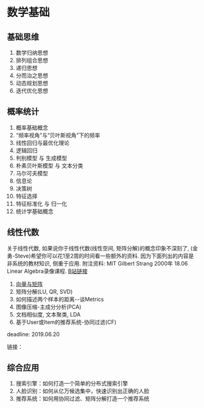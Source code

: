 # 数学基础

## 基础思维

1. 数学归纳思想
2. 排列组合思想
3. 递归思想
4. 分而治之思想
5. 动态规划思想
6. 迭代优化思想

## 概率统计

1. 概率基础概念
2. “频率视角”与“贝叶斯视角”下的频率
3. 线性回归与最优化理论
4. 逻辑回归
5. 判别模型 与 生成模型
6. 朴素贝叶斯模型 与 文本分类
7. 马尔可夫模型
8. 信息论
9. 决策树
10. 特征选择
11. 特征标准化 与 归一化
12. 统计学基础概念

## 线性代数

关于线性代数, 如果说你于线性代数(线性空间, 矩阵分解)的概念印象不深刻了, (金勇-Steve)希望你可以花1至2周的时间看一些额外的资料. 因为下面列出的内容是非系统的教材知识, 侧重于应用.
附注资料: MIT  Gilbert Strang 2000年 18.06 Linear Algebra录像课程.
[B站链接](https://www.bilibili.com/video/av15463995?from=search&seid=16280675537080029434)


1. [向量与矩阵](https://staticor.github.io/2019/06/15/baseStone-la-1/)
2. 矩阵分解(LU, QR, SVD)
3. 如何描述两个样本的距离--谈Metrics
4. 图像压缩-主成分分析(PCA)
5. 文档相似度, 文本聚类, LDA
6. 基于User或Item的推荐系统-协同过滤(CF)



deadline: 2019.06.20 

链接： 

## 综合应用

1. 搜索引擎：如何打造一个简单的分布式搜索引擎
2. 人脸识别：如何从亿万候选集中，快速识别出正确的人脸
3. 推荐系统：如何用协同过滤、矩阵分解打造一个推荐系统
